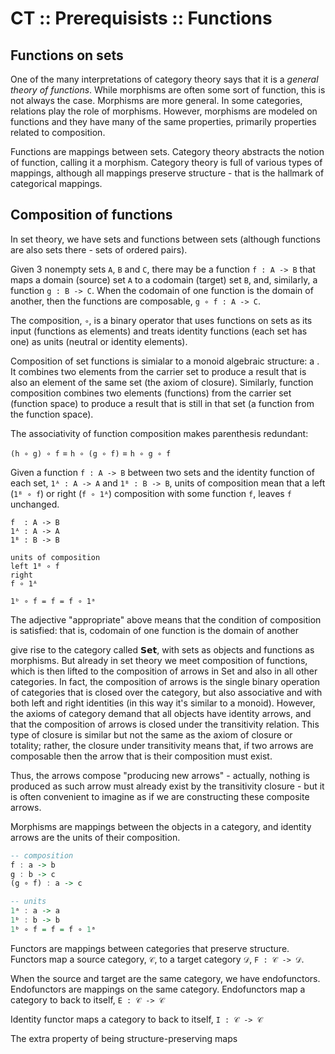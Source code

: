 # CT :: Prerequisists :: Functions

## Functions on sets

One of the many interpretations of category theory says that it is a *general theory of functions*. While morphisms are often some sort of function, this is not always the case. Morphisms are more general. In some categories, relations play the role of morphisms. However, morphisms are modeled on functions and they have many of the same properties, primarily properties related to composition.

Functions are mappings between sets. Category theory abstracts the notion of function, calling it a morphism. Category theory is full of various types of mappings, although all mappings preserve structure - that is the hallmark of categorical mappings.




## Composition of functions

In set theory, we have sets and functions between sets (although functions are also sets there - sets of ordered pairs).

Given 3 nonempty sets `A`, `B` and `C`, there may be a function `f : A -> B` that maps a domain (source) set `A` to a codomain (target) set `B`, and, similarly, a function `g : B -> C`. When the codomain of one function is the domain of another, then the functions are composable, `g ∘ f : A -> C`.

The composition, `∘`, is a binary operator that uses functions on sets as its input (functions as elements) and treats identity functions (each set has one) as units (neutral or identity elements).

Composition of set functions is simialar to a monoid algebraic structure: a
<Monoid is a carrier set endowed with a closed and associative binary operation with both units>. It combines two elements from the carrier set to produce a result that is also an element of the same set (the axiom of closure). Similarly, function composition combines two elements (functions) from the carrier set (function space) to produce a result that is still in that set (a function from the function space).

The associativity of function composition makes parenthesis redundant:

`(h ∘ g) ∘ f` = `h ∘ (g ∘ f)` = `h ∘ g ∘ f`





Given a function `f : A -> B` between two sets and the identity function of each set, `1ᴬ : A -> A` and `1ᴮ : B -> B`, units of composition mean that a left (`1ᴮ ∘ f`) or right (`f ∘ 1ᴬ`) composition with some function `f`, leaves `f` unchanged.

```
f  : A -> B
1ᴬ : A -> A
1ᴮ : B -> B

units of composition
left 1ᴮ ∘ f
right
f ∘ 1ᴬ

1ᵇ ∘ f = f = f ∘ 1ᵃ
```


The adjective "appropriate" above means that the condition of composition is satisfied: that is, codomain of one function is the domain of another


give rise to the category called 𝗦𝗲𝘁, with sets as objects and functions as morphisms. But already in set theory we meet composition of functions, which is then lifted to the composition of arrows in Set and also in all other categories. In fact, the composition of arrows is the single binary operation of categories that is closed over the category, but also associative and with both left and right identities (in this way it's similar to a monoid). However, the axioms of category demand that all objects have identity arrows, and that the composition of arrows is closed under the transitivity relation. This type of closure is similar but not the same as the axiom of closure or totality; rather, the closure under transitivity means that, if two arrows are composable then the arrow that is their composition must exist.

Thus, the arrows compose "producing new arrows" - actually, nothing is produced as such arrow must already exist by the transitivity closure - but it is often convenient to imagine as if we are constructing these composite arrows.

Morphisms are mappings between the objects in a category, and identity arrows are the units of their composition.

```hs
-- composition
f : a -> b
g : b -> c
(g ∘ f) : a -> c

-- units
1ᵃ : a -> a
1ᵇ : b -> b
1ᵇ ∘ f = f = f ∘ 1ᵃ
```

Functors are mappings between categories that preserve structure. 
Functors map a source category, `𝒞`, to a target category `𝒟`, 
`F : 𝒞 -> 𝒟`. 

When the source and target are the same category, we have endofunctors. 
Endofunctors are mappings on the same category. 
Endofunctors map a category to back to itself, 
`E : 𝒞 -> 𝒞`

Identity functor maps a category to back to itself, 
`I : 𝒞 -> 𝒞`

The extra property of being structure-preserving maps
